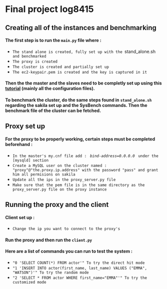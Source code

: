 # Final project log8415

## Creating all of the instances and benchmarking

#### The first step is to run the `main.py` file where :
- `The stand alone is created, fully set up with the `stand_alone.sh` and benchmarked`
- `The proxy is created`
- `The cluster is created and partially set up`
- `The ec2-keypair.pem is created and the key is captured in it`

#### Then the the master and the slaves need to be completly set up using this <a href="https://www.digitalocean.com/community/tutorials/how-to-create-a-multi-node-mysql-cluster-on-ubuntu-18-04">tutorial</a> (mainly all the configuration files).

#### To benchmark the cluster, do the same steps found in `stand_alone.sh` regarding the sakila set up and the SysBench commands. Then the benchmark file of the cluster can be fetched.

## Proxy set up
#### For the proxy to be properly working, certain steps must be completed beforehand : 
- `In the master's my.cnf file add : ` <em>`bind-address=0.0.0.0 `</em> `under the [mysqld] section`
- `Create a MySQL user on the cluster named : "proxy"@"the.proxy.ip.address" with the password "pass" and grant him all permisions on sakila`
- `Update all the ips in the proxy_server.py file`
- `Make sure that the pem file is in the same directory as the proxy_server.py file on the proxy instance`

## Running the proxy and the client

#### Client set up :
- `Change the ip you want to connect to the proxy's`

#### Run the proxy and then run the `client.py`

#### Here are a list of commands you can run to test the system :
- `"0 'SELECT COUNT(*) FROM actor'" To try the direct hit mode`
- `"1 'INSERT INTO actor(first_name, last_name) VALUES ("EMMA", "WATSON")'" To try the random mode`
- `"2 'SELECT * FROM actor WHERE first_name="EMMA"'" To try the customized mode`
